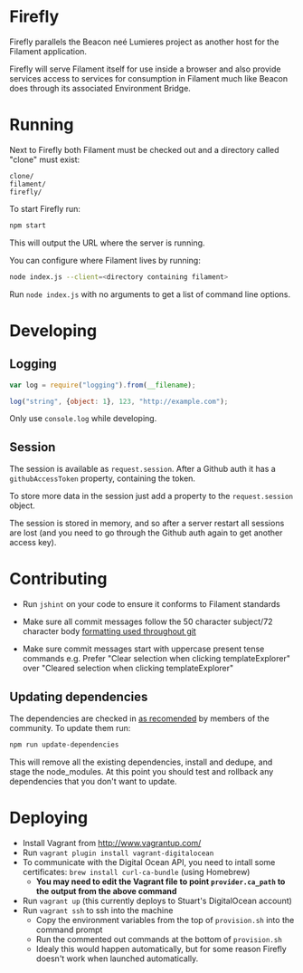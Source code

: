 Firefly
=======

Firefly parallels the Beacon neé Lumieres project as another host for the
Filament application.

Firefly will serve Filament itself for use inside a browser and also provide
services access to services for consumption in Filament much like Beacon does
through its associated Environment Bridge.

Running
=======

Next to Firefly both Filament must be checked out and a directory called
"clone" must exist:

```
clone/
filament/
firefly/
```

To start Firefly run:

```bash
npm start
```

This will output the URL where the server is running.

You can configure where Filament lives by running:

```bash
node index.js --client=<directory containing filament>
```

Run `node index.js` with no arguments to get a list of command line options.

Developing
==========

Logging
-------

```javascript
var log = require("logging").from(__filename);

log("string", {object: 1}, 123, "http://example.com");
```

Only use `console.log` while developing.

Session
-------

The session is available as `request.session`. After a Github auth it has a
`githubAccessToken` property, containing the token.

To store more data in the session just add a property to the `request.session`
object.

The session is stored in memory, and so after a server restart all sessions are
lost (and you need to go through the Github auth again to get another access
key).

Contributing
============
- Run `jshint` on your code to ensure it conforms to Filament standards

- Make sure all commit messages follow the 50 character subject/72 character
body [formatting used throughout git](http://tbaggery.com/2008/04/19/a-note-about-git-commit-messages.html)

- Make sure commit messages start with uppercase present tense commands
e.g. Prefer "Clear selection when clicking templateExplorer" over
"Cleared selection when clicking templateExplorer"

Updating dependencies
---------------------

The dependencies are checked in [as recomended](http://www.futurealoof.com/posts/nodemodules-in-git.html)
by members of the community. To update them run:

```bash
npm run update-dependencies
```

This will remove all the existing dependencies, install and dedupe, and stage
the node_modules. At this point you should test and rollback any dependencies
that you don't want to update.

Deploying
=========

* Install Vagrant from http://www.vagrantup.com/
* Run `vagrant plugin install vagrant-digitalocean`
* To communicate with the Digital Ocean API, you need to intall some certificates: `brew install curl-ca-bundle` (using Homebrew)
    * **You may need to edit the Vagrant file to point `provider.ca_path` to the output from the above command**
* Run `vagrant up` (this currently deploys to Stuart's DigitalOcean account)
* Run `vagrant ssh` to ssh into the machine
    * Copy the environment variables from the top of `provision.sh` into the command prompt
    * Run the commented out commands at the bottom of `provision.sh`
    * Idealy this would happen automatically, but for some reason Firefly doesn't work when launched automatically.
